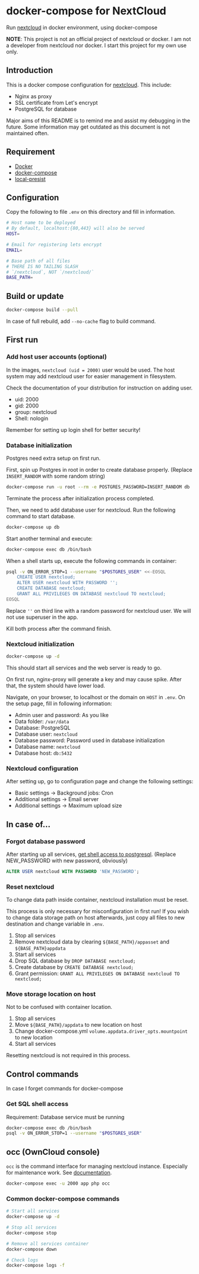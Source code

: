 # docker-compose for NextCloud
Run [nextcloud] in docker environment, using docker-compose

__NOTE__: This project is not an official project of nextcloud or docker.
I am not a developer from nextcloud nor docker. I start this project
for my own use only.

[nextcloud]: https://nextcloud.com/

## Introduction
This is a docker compose configuration for [nextcloud]. This include:
 - Nginx as proxy
 - SSL certificate from Let's encrypt
 - PostgreSQL for database

Major aims of this README is to remind me and assist my debugging in the future.
Some information may get outdated as this document is not maintained often.

## Requirement
 - [Docker]
 - [docker-compose]
 - [local-presist]

[Docker]: https://www.docker.com/
[docker-compose]: https://docs.docker.com/compose/
[local-presist]: https://github.com/CWSpear/local-persist

## Configuration
Copy the following to file `.env` on this directory and fill in information.

```bash
# Host name to be deployed
# By default, localhost:{80,443} will also be served
HOST=

# Email for registering lets encrypt
EMAIL=

# Base path of all files
# THERE IS NO TAILING SLASH
# `/nextcloud`, NOT `/nextcloud/`
BASE_PATH=
```

## Build or update
```bash
docker-compose build --pull
```

In case of full rebuild, add `--no-cache` flag to build command.

## First run
### Add host user accounts (optional)
In the images, `nextcloud (uid = 2000)` user would be used.
The host system may add nextcloud user for easier management in filesystem.

Check the documentation of your distribution for instruction on adding user.

 - uid: 2000
 - gid: 2000
 - group: nextcloud
 - Shell: nologin

Remember for setting up login shell for better security!

### Database initialization
Postgres need extra setup on first run.

First, spin up Postgres in root in order to create database properly.
(Replace `INSERT_RANDOM` with some random string)

```bash
docker-compose run -u root --rm -e POSTGRES_PASSWORD=INSERT_RANDOM db
```

Terminate the process after initialization process completed.

Then, we need to add database user for nextcloud. Run the following command to start database.

```bash
docker-compose up db
```

Start another terminal and execute:

```bash
docker-compose exec db /bin/bash
```

When a shell starts up, execute the following commands in container:

```bash
psql -v ON_ERROR_STOP=1 --username "$POSTGRES_USER" <<-EOSQL
    CREATE USER nextcloud;
    ALTER USER nextcloud WITH PASSWORD '';
    CREATE DATABASE nextcloud;
    GRANT ALL PRIVILEGES ON DATABASE nextcloud TO nextcloud;
EOSQL
```

Replace `''` on third line with a random password for nextcloud user.
We will not use superuser in the app.

Kill both process after the command finish.

### Nextcloud initialization
```bash
docker-compose up -d
```

This should start all services and the web server is ready to go.

On first run, nginx-proxy will generate a key and may cause spike. After that, the system should have lower load.

Navigate, on your browser, to localhost or the domain on `HOST` in `.env`. On the setup page, fill in following information:

 - Admin user and password: As you like
 - Data folder: `/var/data`
 - Database: PostgreSQL
 - Database user: `nextcloud`
 - Database password: Password used in database initialization
 - Database name: `nextcloud`
 - Database host: `db:5432`

### Nextcloud configuration
After setting up, go to configuration page and change the following settings:
 - Basic settings -> Background jobs: Cron
 - Additional settings -> Email server
 - Additional settings -> Maximum upload size

## In case of...
### Forgot database password
After starting up all services, [get shell access to postgresql](#get-sql-shell-access).
(Replace NEW\_PASSWORD with new password, obviously)

```sql
ALTER USER nextcloud WITH PASSWORD 'NEW_PASSWORD';
```

### Reset nextcloud
To change data path inside container, nextcloud installation must be reset.

This process is only necessary for misconfiguration in first run!
If you wish to change data storage path on host afterwards,
just copy all files to new destination and change variable in `.env`.

1. Stop all services
2. Remove nextcloud data by clearing `${BASE_PATH}/appasset` and `${BASE_PATH}appdata`
3. Start all services
4. Drop SQL database by `DROP DATABASE nextcloud;`
5. Create database by `CREATE DATABASE nextcloud;`
6. Grant permission: `GRANT ALL PRIVILEGES ON DATABASE nextcloud TO nextcloud;`

### Move storage location on host
Not to be confused with container location.

1. Stop all services
2. Move `${BASE_PATH}/appdata` to new location on host
3. Change docker-compose.yml `volume.appdata.driver_opts.mountpoint` to new location
4. Start all services

Resetting nextcloud is not required in this process.

## Control commands
In case I forget commands for docker-compose

### Get SQL shell access
Requirement: Database service must be running

```bash
docker-compose exec db /bin/bash
psql -v ON_ERROR_STOP=1 --username "$POSTGRES_USER"
```

## occ (OwnCloud console)
`occ` is the command interface for managing nextcloud instance. Especially for maintenance work.
See [documentation](https://docs.nextcloud.com/server/13/admin_manual/configuration_server/occ_command.html).

```bash
docker-compose exec -u 2000 app php occ
```

### Common docker-compose commands
```bash
# Start all services
docker-compose up -d

# Stop all services
docker-compose stop

# Remove all services container
docker-compose down

# Check logs
docker-compose logs -f
```
